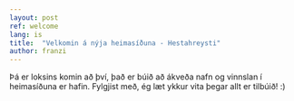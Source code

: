 ```yaml
---
layout: post
ref: welcome
lang: is
title:  "Velkomin á nýja heimasíðuna - Hestahreysti"
author: franzi
---
```


Þá er loksins komin að því, það er búið að ákveða nafn og vinnslan í heimasíðuna er hafin. Fylgjist með, ég læt ykkur vita þegar allt er tilbúið! :)

